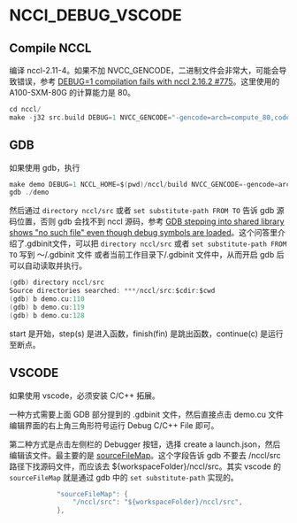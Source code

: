 # NCCl_DEBUG_VSCODE

## Compile NCCL

编译 nccl-2.11-4。如果不加 NVCC_GENCODE，二进制文件会非常大，可能会导致错误，参考 [DEBUG=1 compilation fails with nccl 2.16.2 #775](https://github.com/NVIDIA/nccl/issues/775)。这里使用的 A100-SXM-80G 的计算能力是 80。

```c
cd nccl/
make -j32 src.build DEBUG=1 NVCC_GENCODE="-gencode=arch=compute_80,code=sm_80"
```

## GDB

如果使用 gdb，执行

```c
make demo DEBUG=1 NCCL_HOME=$(pwd)/nccl/build NVCC_GENCODE=-gencode=arch=compute_80,code=sm_80
gdb ./demo
```

然后通过 `directory nccl/src` 或者 `set substitute-path FROM TO` 告诉 gdb 源码位置，否则 gdb 会找不到 nccl 源码，参考 [GDB stepping into shared library shows "no such file" even though debug symbols are loaded](https://stackoverflow.com/questions/60855553/gdb-stepping-into-shared-library-shows-no-such-file-even-though-debug-symbols)。这个问答里介绍了.gdbinit文件，可以把 `directory nccl/src` 或者 `set substitute-path FROM TO` 写到 ～/.gdbinit 文件 或者当前工作目录下/.gdbinit 文件中，从而开启 gdb 后可以自动读取并执行。

```c
(gdb) directory nccl/src
Source directories searched: ***/nccl/src:$cdir:$cwd
(gdb) b demo.cu:110
(gdb) b demo.cu:119
(gdb) b demo.cu:128
```

start 是开始，step(s) 是进入函数，finish(fin) 是跳出函数，continue(c) 是运行至断点。

## VSCODE

如果使用 vscode，必须安装 C/C++ 拓展。

一种方式需要上面 GDB 部分提到的 .gdbinit 文件，然后直接点击 demo.cu 文件编辑界面的右上角三角形符号运行 Debug C/C++ File 即可。

第二种方式是点击左侧栏的 Debugger 按钮，选择 create a launch.json，然后编辑该文件。最主要的是 [sourceFileMap](https://code.visualstudio.com/docs/cpp/launch-json-reference#_sourcefilemap)。这个字段告诉 gdb 不要去 /nccl/src 路径下找源码文件，而应该去 ${workspaceFolder}/nccl/src。其实 vscode 的 `sourceFileMap` 就是通过 gdb 中的
`set substitute-path` 实现的。

```c
            "sourceFileMap": {
                "/nccl/src": "${workspaceFolder}/nccl/src",
            },
```
